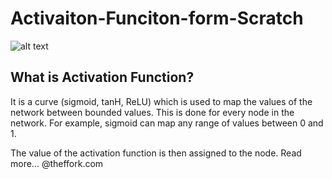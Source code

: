 # Activaiton-Funciton-form-Scratch
![alt text](https://theffork.com/wp-content/uploads/2019/02/1.gif "Logo Title Text 1")
## What is Activation Function?
It is a curve (sigmoid, tanH, ReLU) which is used to map the values of the network between bounded values. This is done for every node in the network. For example, sigmoid can map any range of values between 0 and 1.

The value of the activation function is then assigned to the node.
Read more... @theffork.com
